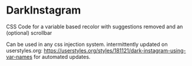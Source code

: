 # DarkInstagram
CSS Code for a variable based recolor with suggestions removed and an (optional) scrollbar

Can be used in any css injection system.
intermittently updated on userstyles.org:
https://userstyles.org/styles/181121/dark-instagram-using-var-names
for automated updates.
